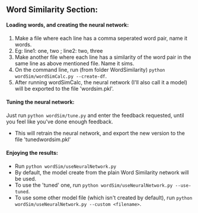 Word Similarity Section:
------

#### Loading words, and creating the neural network:
1. Make a file where each line has a comma seperated word pair, name it words. 
 2. Eg: line1: one, two ; line2: two, three
2. Make another file where each line has a similarity of the word pair in the same line as above mentioned file. Name it sims.
3. On the command line, run (from folder WordSimilarity) `python wordSim/wordSimCalc.py --create-df`.
4. After running wordSimCalc, the neural network (I'll also call it a model) will be exported to the file 'wordsim.pkl'.

#### Tuning the neural network:
Just run `python wordSim/tune.py` and enter the feedback requested, until you feel like you've done enough feedback.
* This will retrain the neural network, and export the new version to the file 'tunedwordsim.pkl'

#### Enjoying the results:
* Run `python wordSim/useNeuralNetwork.py`
 * By default, the model create from the plain Word Similarity network will be used. 
  * To use the 'tuned' one, run `python wordSim/useNeuralNetwork.py --use-tuned`.
 * To use some other model file (which isn't created by default), run `python wordSim/useNeuralNetwork.py --custom <filename>`.


